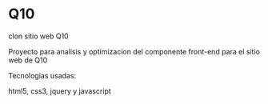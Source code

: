 # Q10
 
 clon sitio web Q10
 
 Proyecto para analisis y optimizacion del componente front-end para el sitio web de Q10
 
 Tecnologias usadas:
 
 html5, css3, jquery y javascript
